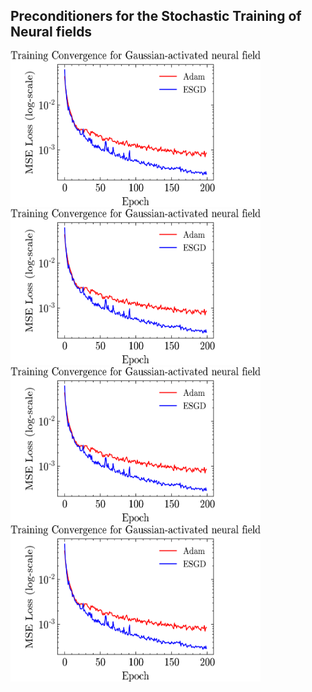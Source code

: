 ## Preconditioners for the Stochastic Training of Neural fields ##

<img src="misc/gaussian_convergence.png" width="400" height="250">
<img src="misc/gaussian_convergence.png" width="400" height="250">
<img src="misc/gaussian_convergence.png" width="400" height="250">
<img src="misc/gaussian_convergence.png" width="400" height="250">